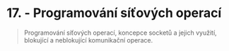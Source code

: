 # 17. - Programování síťových operací
> Programování síťových operací, koncepce socketů a jejich využití, blokující a neblokující komunikační operace.